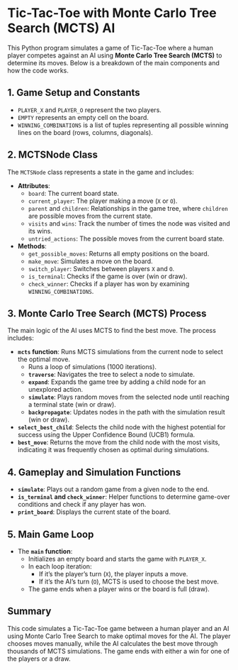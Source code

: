 # Tic-Tac-Toe with Monte Carlo Tree Search (MCTS) AI

This Python program simulates a game of Tic-Tac-Toe where a human player competes against an AI using **Monte Carlo Tree Search (MCTS)** to determine its moves. Below is a breakdown of the main components and how the code works.

## 1. Game Setup and Constants
   - `PLAYER_X` and `PLAYER_O` represent the two players.
   - `EMPTY` represents an empty cell on the board.
   - `WINNING_COMBINATIONS` is a list of tuples representing all possible winning lines on the board (rows, columns, diagonals).

## 2. MCTSNode Class
The `MCTSNode` class represents a state in the game and includes:
   - **Attributes**:
     - `board`: The current board state.
     - `current_player`: The player making a move (`X` or `O`).
     - `parent` and `children`: Relationships in the game tree, where `children` are possible moves from the current state.
     - `visits` and `wins`: Track the number of times the node was visited and its wins.
     - `untried_actions`: The possible moves from the current board state.
   - **Methods**:
     - `get_possible_moves`: Returns all empty positions on the board.
     - `make_move`: Simulates a move on the board.
     - `switch_player`: Switches between players `X` and `O`.
     - `is_terminal`: Checks if the game is over (win or draw).
     - `check_winner`: Checks if a player has won by examining `WINNING_COMBINATIONS`.

## 3. Monte Carlo Tree Search (MCTS) Process
The main logic of the AI uses MCTS to find the best move. The process includes:

   - **`mcts` function**: Runs MCTS simulations from the current node to select the optimal move.
     - Runs a loop of simulations (1000 iterations).
     - **`traverse`**: Navigates the tree to select a node to simulate.
     - **`expand`**: Expands the game tree by adding a child node for an unexplored action.
     - **`simulate`**: Plays random moves from the selected node until reaching a terminal state (win or draw).
     - **`backpropagate`**: Updates nodes in the path with the simulation result (win or draw).
   - **`select_best_child`**: Selects the child node with the highest potential for success using the Upper Confidence Bound (UCB1) formula.
   - **`best_move`**: Returns the move from the child node with the most visits, indicating it was frequently chosen as optimal during simulations.

## 4. Gameplay and Simulation Functions
   - **`simulate`**: Plays out a random game from a given node to the end.
   - **`is_terminal` and `check_winner`**: Helper functions to determine game-over conditions and check if any player has won.
   - **`print_board`**: Displays the current state of the board.

## 5. Main Game Loop
   - The **`main` function**:
     - Initializes an empty board and starts the game with `PLAYER_X`.
     - In each loop iteration:
       - If it’s the player’s turn (`X`), the player inputs a move.
       - If it’s the AI’s turn (`O`), MCTS is used to choose the best move.
     - The game ends when a player wins or the board is full (draw).

## Summary
This code simulates a Tic-Tac-Toe game between a human player and an AI using Monte Carlo Tree Search to make optimal moves for the AI. The player chooses moves manually, while the AI calculates the best move through thousands of MCTS simulations. The game ends with either a win for one of the players or a draw.
